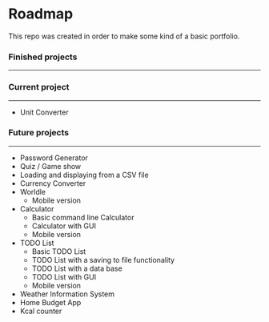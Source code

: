 # Roadmap
This repo was created in order to make some kind of a basic portfolio.

### Finished projects
___

### Current project
___
* Unit Converter

### Future projects
___
* Password Generator
* Quiz / Game show
* Loading and displaying from a CSV file 
* Currency Converter
* Worldle 
    * Mobile version
* Calculator
    * Basic command line Calculator
    * Calculator with GUI
    * Mobile version
* TODO List
    * Basic TODO List
    * TODO List with a saving to file functionality
    * TODO List with a data base 
    * TODO List with GUI
    * Mobile version
* Weather Information System
* Home Budget App
* Kcal counter 




